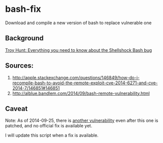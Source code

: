 bash-fix
========

Download and compile a new version of bash to replace vulnerable one

## Background ##

[Troy Hunt: Everything you need to know about the Shellshock Bash bug](http://www.troyhunt.com/2014/09/everything-you-need-to-know-about.html?m=1)



## Sources: 

1.	<http://apple.stackexchange.com/questions/146849/how-do-i-recompile-bash-to-avoid-the-remote-exploit-cve-2014-6271-and-cve-2014-7/146851#146851> 
2.	<http://alblue.bandlem.com/2014/09/bash-remote-vulnerability.html>

## Caveat

Note: As of 2014-09-25, there is [another vulnerability](http://seclists.org/oss-sec/2014/q3/690) even after this one is patched, and no official fix is available yet.

I will update this script when a fix is available.
